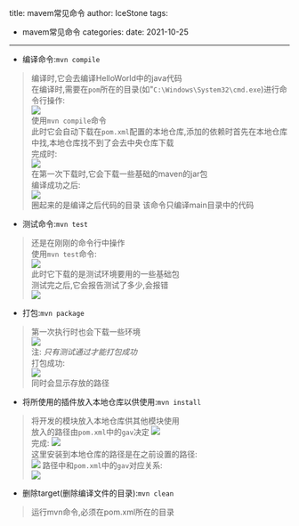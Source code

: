 title: mavem常见命令
author: IceStone 
tags: 
  - mavem常见命令
categories: 
date: 2021-10-25
---
* 编译命令:`mvn compile`

> 编译时,它会去编译HelloWorld中的java代码<br/>
> 在编译时,需要在`pom`所在的目录(如"`C:\Windows\System32\cmd.exe`)进行命令行操作:<br/>
> ![](images/r7i8fuj59w.png)<br/>
> 使用`mvn compile`命令<br/>
> 此时它会自动下载在`pom.xml`配置的本地仓库,添加的依赖时首先在本地仓库中找,本地仓库找不到了会去中央仓库下载<br/>
> 完成时:<br/>
> ![](images/74ntpv1oqx.png)<br/>
> 在第一次下载时,它会下载一些基础的maven的jar包<br/>
> 编译成功之后:<br/>
> ![](images/k40zxplmh3.png)<br/>
> 圈起来的是编译之后代码的目录
> 该命令只编译main目录中的代码

* 测试命令:`mvn test`

> 还是在刚刚的命令行中操作<br/>
> 使用`mvn test`命令:<br/>
> ![](images/wktfa61p73.png) <br/>
> 此时它下载的是测试环境要用的一些基础包<br/>
> 测试完之后,它会报告测试了多少,会报错<br/>
> ![](images/3bmwjevhyo.png)

* 打包:`mvn package`<br/>

> 第一次执行时也会下载一些环境<br/>
> ![](images/pkuag8sln5.png)<br/>
> 注: *只有测试通过才能打包成功*<br/>
> 打包成功:<br/>
> ![](images/ow73n8adgx.png)<br/>
> 同时会显示存放的路径

* 将所使用的插件放入本地仓库以供使用:`mvn install`

> 将开发的模块放入本地仓库供其他模块使用 <br/>
> 放入的路径由`pom.xml`中的`gav`决定
> ![](images/o4leqvwj8p.png) <br/>
> 完成:
> ![](images/i0ab2weldv.png) <br/>
> 这里安装到本地仓库的路径是在之前设置的路径:<br/>
> ![](images/yazjho09di.png)
> 路径中和`pom.xml`中的`gav`对应关系:<br/>
> ![](images/equgd95x07.png)

* 删除target(删除编译文件的目录):`mvn clean`
> 运行mvn命令,必须在pom.xml所在的目录


